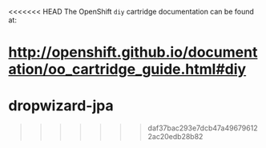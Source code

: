 <<<<<<< HEAD
The OpenShift `diy` cartridge documentation can be found at:

http://openshift.github.io/documentation/oo_cartridge_guide.html#diy
=======
# dropwizard-jpa
>>>>>>> daf37bac293e7dcb47a496796122ac20edb28b82
